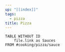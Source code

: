 ```yaml
---
up: "[[index]]"
tags:
  - pizza
title: Pizza
---
```

```dataview
TABLE WITHOUT ID
	file.link as Sauces
FROM #cooking/pizza/sauce
``` 
